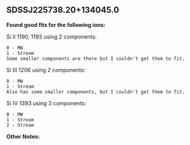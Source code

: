 ## SDSSJ225738.20+134045.0
**Found good fits for the following ions:**

Si II 1190, 1193 using 2 components:
```
0 - MW
1 - Stream
Some smaller components are there but I couldn't get them to fit.
```

Si III 1206 using 2 components:
``` 
0 - MW
1 - Stream 
Also has some smaller components, but I couldn't get them to fit.
```

Si IV 1393 using 3 components:
``` 
0 - MW
1 - Stream
2 - Stream
```
**Other Notes:**

